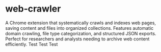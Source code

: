 # web-crawler
A Chrome extension that systematically crawls and indexes web pages, saving content and files into organized collections. Features automatic domain crawling, file type categorization, and structured JSON exports. Perfect for researchers and analysts needing to archive web content efficiently. Test Test Test
